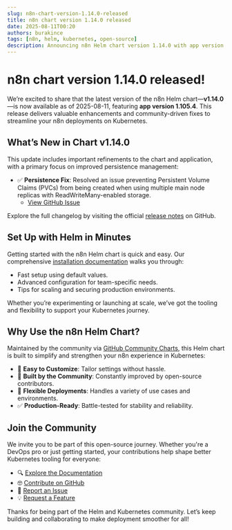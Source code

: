 ```yaml
---
slug: n8n-chart-version-1.14.0-released
title: n8n chart version 1.14.0 released
date: 2025-08-11T00:20
authors: burakince
tags: [n8n, helm, kubernetes, open-source]
description: Announcing n8n Helm chart version 1.14.0 with app version 1.105.4, featuring improved persistence handling and community enhancements.
---
```


# n8n chart version 1.14.0 released!

We’re excited to share that the latest version of the n8n Helm chart—**v1.14.0**—is now available as of 2025-08-11, featuring **app version 1.105.4**. This release delivers valuable enhancements and community-driven fixes to streamline your n8n deployments on Kubernetes.

<!-- truncate -->

## What’s New in Chart v1.14.0

This update includes important refinements to the chart and application, with a primary focus on improved persistence management:

- ✅ **Persistence Fix**: Resolved an issue preventing Persistent Volume Claims (PVCs) from being created when using multiple main node replicas with ReadWriteMany-enabled storage.
  - [View GitHub Issue](https://github.com/community-charts/helm-charts/issues/203)

Explore the full changelog by visiting the official [release notes](https://github.com/community-charts/helm-charts/releases/tag/n8n-1.14.0) on GitHub.

## Set Up with Helm in Minutes

Getting started with the n8n Helm chart is quick and easy. Our comprehensive [installation documentation](https://community-charts.github.io/docs/category/n8n) walks you through:

- Fast setup using default values.
- Advanced configuration for team-specific needs.
- Tips for scaling and securing production environments.

Whether you’re experimenting or launching at scale, we’ve got the tooling and flexibility to support your Kubernetes journey.

## Why Use the n8n Helm Chart?

Maintained by the community via [GitHub Community Charts](https://github.com/community-charts/helm-charts), this Helm chart is built to simplify and strengthen your n8n experience in Kubernetes:

- 🔧 **Easy to Customize**: Tailor settings without hassle.
- 🤝 **Built by the Community**: Constantly improved by open-source contributors.
- 🔄 **Flexible Deployments**: Handles a variety of use cases and environments.
- ✅ **Production-Ready**: Battle-tested for stability and reliability.

## Join the Community

We invite you to be part of this open-source journey. Whether you're a DevOps pro or just getting started, your contributions help shape better Kubernetes tooling for everyone:

- 🔍 [Explore the Documentation](https://community-charts.github.io/docs/category/n8n)
- 🤓 [Contribute on GitHub](https://github.com/community-charts/helm-charts)
- 🐛 [Report an Issue](https://github.com/community-charts/helm-charts/issues)
- 💡 [Request a Feature](https://github.com/community-charts/helm-charts/issues/new)

Thanks for being part of the Helm and Kubernetes community. Let’s keep building and collaborating to make deployment smoother for all!